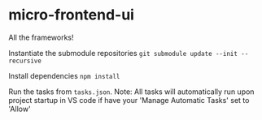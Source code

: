 # micro-frontend-ui

All the frameworks!

Instantiate the submodule repositories
`git submodule update --init --recursive`

Install dependencies
`npm install`

Run the tasks from `tasks.json`. Note: All tasks will automatically run upon project startup in VS code if have your 'Manage Automatic Tasks' set to 'Allow'
